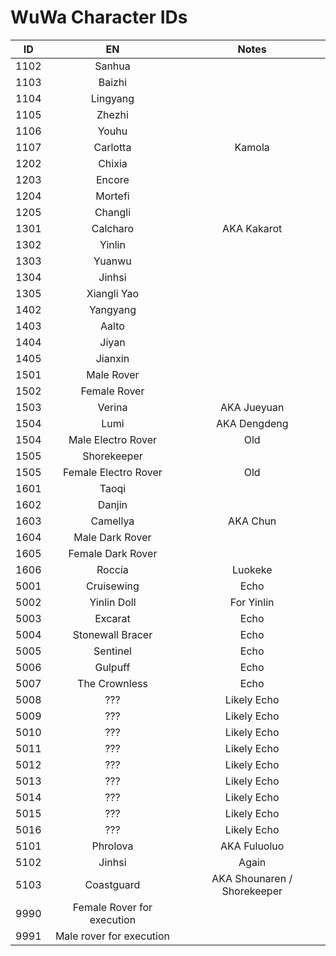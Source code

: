 # WuWa Character IDs

|  ID  | EN | Notes |
| :--: | :--: | :--: |
| 1102 | Sanhua | |
| 1103 | Baizhi | |
| 1104 | Lingyang | |
| 1105 | Zhezhi | |
| 1106 | Youhu | |
| 1107 | Carlotta | Kamola |
| 1202 | Chixia | |
| 1203 | Encore | |
| 1204 | Mortefi | |
| 1205 | Changli | |
| 1301 | Calcharo | AKA Kakarot |
| 1302 | Yinlin | |
| 1303 | Yuanwu | |
| 1304 | Jinhsi | |
| 1305 | Xiangli Yao | |
| 1402 | Yangyang | |
| 1403 | Aalto | |
| 1404 | Jiyan | |
| 1405 | Jianxin | |
| 1501 | Male Rover | |
| 1502 | Female Rover | |
| 1503 | Verina | AKA Jueyuan |
| 1504 | Lumi | AKA Dengdeng |
| 1504 | Male Electro Rover | Old |
| 1505 | Shorekeeper |
| 1505 | Female Electro Rover | Old |
| 1601 | Taoqi | |
| 1602 | Danjin | |
| 1603 | Camellya | AKA Chun |
| 1604 | Male Dark Rover |  |
| 1605 | Female Dark Rover |  |
| 1606 | Roccia | Luokeke |
| 5001 | Cruisewing | Echo |
| 5002 | Yinlin Doll | For Yinlin |
| 5003 | Excarat | Echo |
| 5004 | Stonewall Bracer | Echo |
| 5005 | Sentinel | Echo |
| 5006 | Gulpuff | Echo |
| 5007 | The Crownless | Echo |
| 5008 | ??? | Likely Echo |
| 5009 | ??? | Likely Echo |
| 5010 | ??? | Likely Echo |
| 5011 | ??? | Likely Echo |
| 5012 | ??? | Likely Echo |
| 5013 | ??? | Likely Echo |
| 5014 | ??? | Likely Echo |
| 5015 | ??? | Likely Echo |
| 5016 | ??? | Likely Echo |
| 5101 | Phrolova | AKA Fuluoluo |
| 5102 | Jinhsi | Again |
| 5103 | Coastguard | AKA Shounaren / Shorekeeper |
| 9990 | Female Rover for execution |
| 9991 | Male rover for execution |
